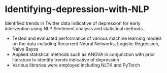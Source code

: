 # Identifying-depression-with-NLP
Identified trends in Twitter data indicative of depression for early intervention using NLP Sentiment analysis and statistical methods.

- Tested and evaluated performance of various machine learning models on the data including Recurrent Neural Networks, Logistic Regression, Naive Bayes
- Applied statistical methods such as ANOVA in conjunction with prior literature to identify trends indicative of depression
- Various libraries were employed including NLTK and PyTorch
